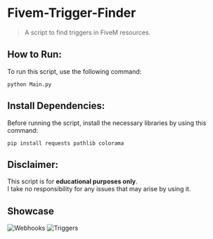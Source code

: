 # Fivem-Trigger-Finder
> A script to find triggers in FiveM resources.

## How to Run:
To run this script, use the following command:
```
python Main.py
```

## Install Dependencies:
Before running the script, install the necessary libraries by using this command:
```
pip install requests pathlib colorama
```

## Disclaimer:
This script is for **educational purposes only**.  
I take no responsibility for any issues that may arise by using it.

## Showcase
![Webhooks](https://cdn.discordapp.com/attachments/1318295359109468160/1318295507625316493/Screenshot_2024-12-16_200831.png?ex=6761cddd&is=67607c5d&hm=311787590501833e0333a7528c92ef8b2dbfe24105fbf270e826d1d42068f241&)
![Triggers](https://cdn.discordapp.com/attachments/1318295359109468160/1318295507298291722/Screenshot_2024-12-16_201005.png?ex=6761cddd&is=67607c5d&hm=44a8e1d7566d84c9dd7cccb85205685908b47df61e61b919fa24eab312c35602&)

